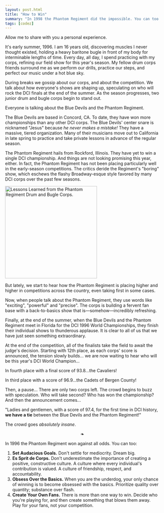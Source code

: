 ```yaml
---
layout: post.html
title: "How to Win"
summary: "In 1998 the Phantom Regiment did the impossible. You can too."
tags: [codez]
---
```


Allow me to share with you a personal experience.

It's early summer, 1996. I am 16 years old, discovering muscles I never thought existed, holding a heavy baritone bugle in front of my body for interminable lengths of time. Every day, all day, I spend practicing with my corps, refining our field show for this year's season. My fellow drum corps friends surround me as we perform our drills, practice our steps, and perfect our music under a hot blue sky.

During breaks we gossip about our corps, and about the competition. We talk about how everyone's shows are shaping up, speculating on who will rock the DCI finals at the end of the summer. As the season progresses, two junior drum and bugle corps begin to stand out.

Everyone is talking about the Blue Devils and the Phantom Regiment.

The Blue Devils are based in Concord, CA. To date, they have won more championships than any other DCI corps. The Blue Devils' center snare is nicknamed "Jesus" because *he never makes a mistake!* They have a massive, tiered organization. Many of their musicians move out to California in late spring to practice and take private lessons in advance of the regular season.

The Phantom Regiment hails from Rockford, Illinois. They have yet to win a single DCI championship. And things are not looking promising this year, either. In fact, the Phantom Regiment has not been placing particularly well in the early-season competitions. The critics deride the Regiment's "boring" show, which eschews the flashy Broadway-esque style favored by many DCI corps over the past few seasons.

<img class="right" src="/assets/images/phantom-regiment-win.png" width="300px" alt="Lessons Learned from the Phantom Regiment Drum and Bugle Corps." />

But lately, we start to hear how the Phantom Regiment is placing higher and higher in competitions across the country, even taking first in some cases.

Now, when people talk about the Phantom Regiment, they use words like "exciting", "powerful" and "precise". The corps is building a fervent fan base with a back-to-basics show that is&mdash;somehow&mdash;incredibly refreshing.

Finally, at the end of the summer, when the Blue Devils and the Phantom Regiment meet in Florida for the DCI 1996 World Championships, they finish their individual shows to thunderous applause. It is clear to all of us that we have just seen something extraordinary.

At the end of the competition, all of the finalists take the field to await the judge's decision. Starting with 12th place, as each corps' score is announced, the tension slowly builds... we are now waiting to hear who will be this year's DCI World Champion...

In fourth place with a final score of 93.8...the Cavaliers!

In third place with a score of 96.9...the Cadets of Bergen County!

Then, a pause... There are only two corps left. The crowd begins to buzz with speculation. Who will take second? Who has won the championship? And then the announcement comes...

"Ladies and gentlemen, with a score of 97.4, for the first time in DCI history, **we have a tie** between the Blue Devils and the Phantom Regiment!"

The crowd goes *absolutely insane*.

<div style="text-align:center">❧</div>

In 1996 the Phantom Regiment won against all odds. You can too:

1. **Set Audacious Goals.** Don't settle for mediocrity. Dream big.
1. **Es Sprit de Corps.** Don't underestimate the importance of creating a positive, constructive culture. A culture where every individual's contribution is valued. A culture of friendship, respect, and accountability.
1. **Obsess Over the Basics.** When you are the underdog, your only chance of winning is to become obsessed with the basics. Prioritize quality over quantity; substance over flash.
1. **Create Your Own Fans.** There is more than one way to win. Decide who you're playing for, and then create something that blows them away. Play for your fans, not your competition.
